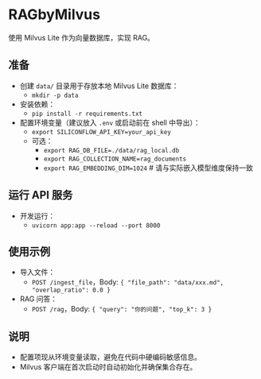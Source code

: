 # RAGbyMilvus
使用 Milvus Lite 作为向量数据库，实现 RAG。

## 准备
- 创建 `data/` 目录用于存放本地 Milvus Lite 数据库：
  - `mkdir -p data`
- 安装依赖：
  - `pip install -r requirements.txt`
- 配置环境变量（建议放入 `.env` 或启动前在 shell 中导出）：
  - `export SILICONFLOW_API_KEY=your_api_key`
  - 可选：
    - `export RAG_DB_FILE=./data/rag_local.db`
    - `export RAG_COLLECTION_NAME=rag_documents`
    - `export RAG_EMBEDDING_DIM=1024`  # 请与实际嵌入模型维度保持一致

## 运行 API 服务
- 开发运行：
  - `uvicorn app:app --reload --port 8000`

## 使用示例
- 导入文件：
  - `POST /ingest_file`，Body: `{ "file_path": "data/xxx.md", "overlap_ratio": 0.0 }`
- RAG 问答：
  - `POST /rag`，Body: `{ "query": "你的问题", "top_k": 3 }`

## 说明
- 配置项现从环境变量读取，避免在代码中硬编码敏感信息。
- Milvus 客户端在首次启动时自动初始化并确保集合存在。
